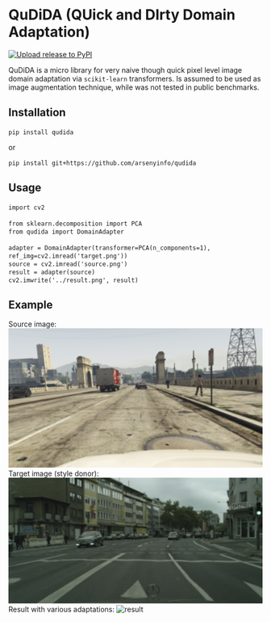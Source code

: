 # QuDiDA (QUick and DIrty Domain Adaptation)

[![Upload release to PyPI](https://github.com/arsenyinfo/qudida/actions/workflows/upload_to_pypi.yml/badge.svg)](https://github.com/arsenyinfo/qudida/actions/workflows/upload_to_pypi.yml)

QuDiDA is a micro library for very naive though quick pixel level image domain adaptation via `scikit-learn` transformers.
Is assumed to be used as image augmentation technique, while was not tested in public benchmarks. 

## Installation
```
pip install qudida
```
or
```
pip install git+https://github.com/arsenyinfo/qudida
```

## Usage 
```
import cv2

from sklearn.decomposition import PCA
from qudida import DomainAdapter

adapter = DomainAdapter(transformer=PCA(n_components=1), ref_img=cv2.imread('target.png'))
source = cv2.imread('source.png')
result = adapter(source)
cv2.imwrite('../result.png', result)
```

## Example 
Source image: 
![source](source.png)
Target image (style donor):
![target](target.png)
Result with various adaptations:
![result](result.gif)
